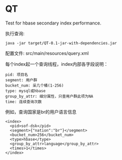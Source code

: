 QT
==

Test for hbase secondary index performance.


执行查询:
  
    java -jar target/QT-0.1-jar-with-dependencies.jar

配置文件: src/main/resources/query.xml

每个index起一个查询线程，index内部各字段说明：

    pid: 项目名
    segment: 用户群
    bucket_num: 采几个桶(1-256)
    type: mysql或hbase
    group_by_attr: 细分属性，只查用户群此项为NA
    time: 连续查询次数

例如，查询国家是br的用户语言信息

    <index>
      <pid>sof-dsk</pid>
      <segment>{"nation":"br"}</segment>
      <bucket_num>256</bucket_num>
      <type>hbase</type>
      <group_by_attr>language</group_by_attr>
      <times>1</times>
    </index>

